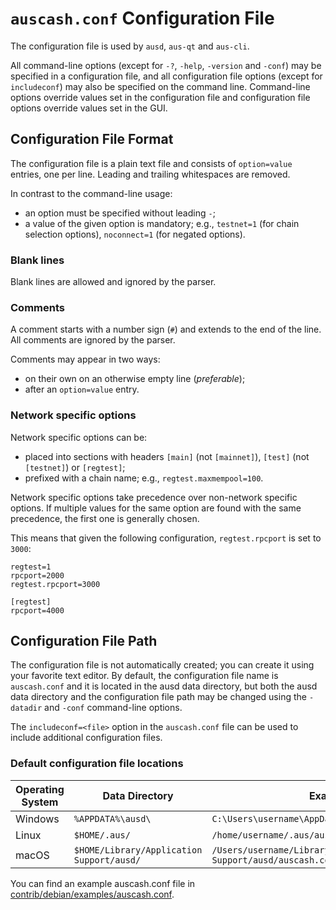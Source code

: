 # `auscash.conf` Configuration File

The configuration file is used by `ausd`, `aus-qt` and `aus-cli`.

All command-line options (except for `-?`, `-help`, `-version` and `-conf`) may be specified in a configuration file, and all configuration file options (except for `includeconf`) may also be specified on the command line. Command-line options override values set in the configuration file and configuration file options override values set in the GUI.

## Configuration File Format

The configuration file is a plain text file and consists of `option=value` entries, one per line. Leading and trailing whitespaces are removed.

In contrast to the command-line usage:
- an option must be specified without leading `-`;
- a value of the given option is mandatory; e.g., `testnet=1` (for chain selection options), `noconnect=1` (for negated options).

### Blank lines

Blank lines are allowed and ignored by the parser.

### Comments

A comment starts with a number sign (`#`) and extends to the end of the line. All comments are ignored by the parser.

Comments may appear in two ways:
- on their own on an otherwise empty line (_preferable_);
- after an `option=value` entry.

### Network specific options

Network specific options can be:
- placed into sections with headers `[main]` (not `[mainnet]`), `[test]` (not `[testnet]`) or `[regtest]`;
- prefixed with a chain name; e.g., `regtest.maxmempool=100`.

Network specific options take precedence over non-network specific options.
If multiple values for the same option are found with the same precedence, the
first one is generally chosen.

This means that given the following configuration, `regtest.rpcport` is set to `3000`:

```
regtest=1
rpcport=2000
regtest.rpcport=3000

[regtest]
rpcport=4000
```

## Configuration File Path

The configuration file is not automatically created; you can create it using your favorite text editor. By default, the configuration file name is `auscash.conf` and it is located in the ausd data directory, but both the ausd data directory and the configuration file path may be changed using the `-datadir` and `-conf` command-line options.

The `includeconf=<file>` option in the `auscash.conf` file can be used to include additional configuration files.

### Default configuration file locations

Operating System | Data Directory | Example Path
-- | -- | --
Windows | `%APPDATA%\ausd\` | `C:\Users\username\AppData\Roaming\ausd\auscash.conf`
Linux | `$HOME/.aus/` | `/home/username/.aus/auscash.conf`
macOS | `$HOME/Library/Application Support/ausd/` | `/Users/username/Library/Application Support/ausd/auscash.conf`

You can find an example auscash.conf file in [contrib/debian/examples/auscash.conf](../contrib/debian/examples/auscash.conf).
